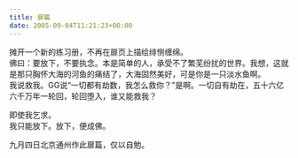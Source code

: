 ```yaml
---   
title: 扉篇   
date: 2005-09-04T11:21:23+00:00   
---   
```

摊开一个新的练习册，不再在扉页上描绘绯恻缠绵。   
佛曰：要放下，不要执念。本是简单的人，承受不了繁芜纷扰的世界。我想，这就是那只胸怀大海的河鱼的痛结了，大海固然美好，可是你是一只淡水鱼啊。   
我说救我。GG说“一切都有劫数，我怎么救你？”是啊。一切自有劫在，五十六亿六千万年一轮回，轮回堕入，谁又能救我？   
   
即使我乞求。   
我只能放下。放下，便成佛。   
   
九月四日北京通州作此扉篇，仅以自勉。   
